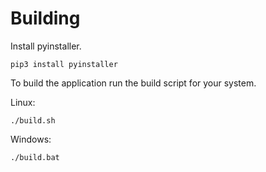 # Building 

 Install pyinstaller.

    pip3 install pyinstaller
          
To build the application run the build script for your system. 
 
Linux:

    ./build.sh
     
Windows:

    ./build.bat


     
     